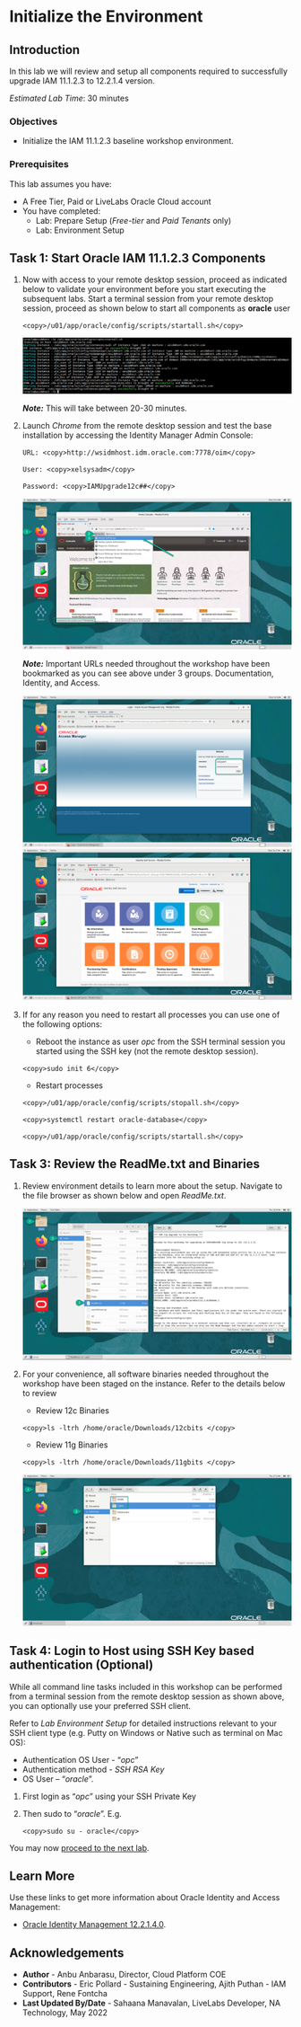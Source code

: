 # Initialize the Environment

## Introduction

In this lab we will review and setup all components required to successfully upgrade IAM 11.1.2.3 to 12.2.1.4 version.

*Estimated Lab Time*:  30 minutes

### Objectives
- Initialize the IAM 11.1.2.3 baseline workshop environment.

### Prerequisites
This lab assumes you have:
- A Free Tier, Paid or LiveLabs Oracle Cloud account
- You have completed:
    - Lab: Prepare Setup (*Free-tier* and *Paid Tenants* only)
    - Lab: Environment Setup

## Task 1: Start Oracle IAM 11.1.2.3 Components

1. Now with access to your remote desktop session, proceed as indicated below to validate your environment before you start executing the subsequent labs.
Start a terminal session from your remote desktop session, proceed as shown below to start all components as **oracle** user

    ```
    <copy>/u01/app/oracle/config/scripts/startall.sh</copy>
    ```

    ![](./images/start-all.png " ")

    ***Note:*** This will take between 20-30 minutes.

2. Launch *Chrome* from the remote desktop session and test the base installation by accessing the Identity Manager Admin Console:

    ```
    URL: <copy>http://wsidmhost.idm.oracle.com:7778/oim</copy>
    ```
    ```
    User: <copy>xelsysadm</copy>
    ```
    ```
    Password: <copy>IAMUpgrade12c##</copy>
    ```

    ![](./images/oim-login-1.png " ")

    ***Note:*** Important URLs needed throughout the workshop have been bookmarked as you can see above under 3 groups. Documentation, Identity, and Access.

    ![](./images/oim-login-2.png " ")
    ![](./images/oim-login-3.png " ")

3. If for any reason you need to restart all processes you can use one of the following options:

    - Reboot the instance as user *opc* from the SSH terminal session you started using the SSH key (not the remote desktop session).

    ```
    <copy>sudo init 6</copy>
    ```

    - Restart processes

    ```
    <copy>/u01/app/oracle/config/scripts/stopall.sh</copy>
    ```
    ```
    <copy>systemctl restart oracle-database</copy>
    ```
    ```
    <copy>/u01/app/oracle/config/scripts/startall.sh</copy>
    ```

## Task 3: Review the ReadMe.txt and Binaries

1. Review environment details to learn more about the setup. Navigate to the file browser as shown below and open *ReadMe.txt*.

    ![](./images/open-readme.png " ")

2. For your convenience, all software binaries needed throughout the workshop have been staged on the instance. Refer to the details below to review

    - Review 12c Binaries
    ```
    <copy>ls -ltrh /home/oracle/Downloads/12cbits </copy>
    ```
    - Review 11g Binaries
    ```
    <copy>ls -ltrh /home/oracle/Downloads/11gbits </copy>
    ```
    ![](./images/staged-software-2.png " ")

## Task 4: Login to Host using SSH Key based authentication (Optional)
While all command line tasks included in this workshop can be performed from a terminal session from the remote desktop session as shown above, you can optionally use your preferred SSH client.

Refer to *Lab Environment Setup* for detailed instructions relevant to your SSH client type (e.g. Putty on Windows or Native such as terminal on Mac OS):
  - Authentication OS User - “*opc*”
  - Authentication method - *SSH RSA Key*
  - OS User – “*oracle*”.

1. First login as “*opc*” using your SSH Private Key

2. Then sudo to “*oracle*”. E.g.

    ```
    <copy>sudo su - oracle</copy>
    ```

You may now [proceed to the next lab](#next).

## Learn More
Use these links to get more information about Oracle Identity and Access Management:
- [Oracle Identity Management 12.2.1.4.0](https://docs.oracle.com/en/middleware/idm/suite/12.2.1.4/index.html).

## Acknowledgements
* **Author** - Anbu Anbarasu, Director, Cloud Platform COE
* **Contributors** -  Eric Pollard - Sustaining Engineering, Ajith Puthan - IAM Support, Rene Fontcha
* **Last Updated By/Date** - Sahaana Manavalan, LiveLabs Developer, NA Technology, May 2022
